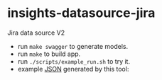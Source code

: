 # insights-datasource-jira
Jira data source V2

- run `make swagger` to generate models.
- run `make` to build app.
- run `./scripts/example_run.sh` to try it.
- example [JSON](https://github.com/LF-Engineering/insights-datasource-jira/blob/main/exampleOutput.json) generated by this tool:
```
```
